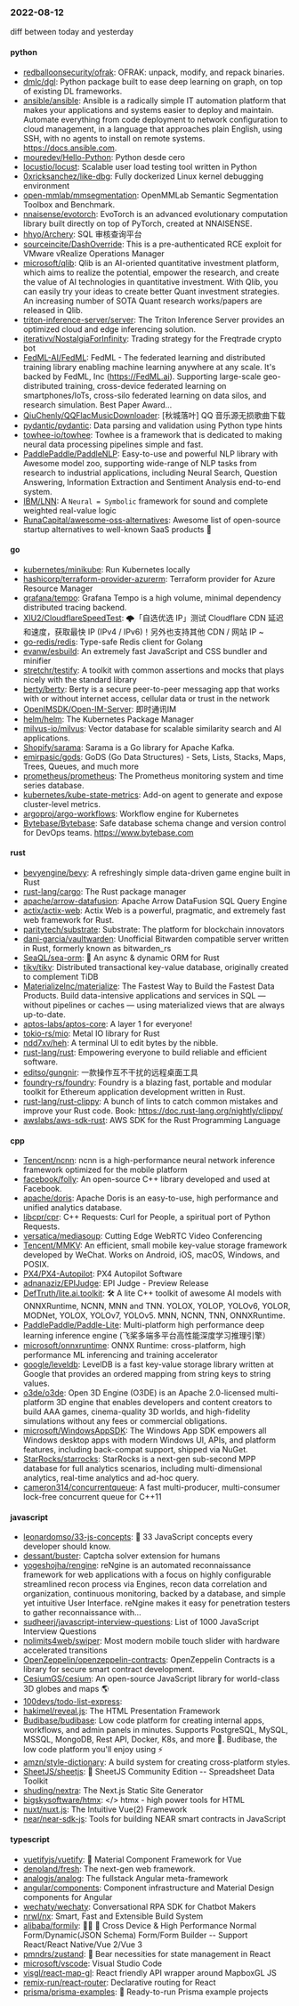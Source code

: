 ### 2022-08-12
diff between today and yesterday

#### python
* [redballoonsecurity/ofrak](https://github.com/redballoonsecurity/ofrak): OFRAK: unpack, modify, and repack binaries.
* [dmlc/dgl](https://github.com/dmlc/dgl): Python package built to ease deep learning on graph, on top of existing DL frameworks.
* [ansible/ansible](https://github.com/ansible/ansible): Ansible is a radically simple IT automation platform that makes your applications and systems easier to deploy and maintain. Automate everything from code deployment to network configuration to cloud management, in a language that approaches plain English, using SSH, with no agents to install on remote systems. https://docs.ansible.com.
* [mouredev/Hello-Python](https://github.com/mouredev/Hello-Python): Python desde cero
* [locustio/locust](https://github.com/locustio/locust): Scalable user load testing tool written in Python
* [0xricksanchez/like-dbg](https://github.com/0xricksanchez/like-dbg): Fully dockerized Linux kernel debugging environment
* [open-mmlab/mmsegmentation](https://github.com/open-mmlab/mmsegmentation): OpenMMLab Semantic Segmentation Toolbox and Benchmark.
* [nnaisense/evotorch](https://github.com/nnaisense/evotorch): EvoTorch is an advanced evolutionary computation library built directly on top of PyTorch, created at NNAISENSE.
* [hhyo/Archery](https://github.com/hhyo/Archery): SQL 审核查询平台
* [sourceincite/DashOverride](https://github.com/sourceincite/DashOverride): This is a pre-authenticated RCE exploit for VMware vRealize Operations Manager
* [microsoft/qlib](https://github.com/microsoft/qlib): Qlib is an AI-oriented quantitative investment platform, which aims to realize the potential, empower the research, and create the value of AI technologies in quantitative investment. With Qlib, you can easily try your ideas to create better Quant investment strategies. An increasing number of SOTA Quant research works/papers are released in Qlib.
* [triton-inference-server/server](https://github.com/triton-inference-server/server): The Triton Inference Server provides an optimized cloud and edge inferencing solution.
* [iterativv/NostalgiaForInfinity](https://github.com/iterativv/NostalgiaForInfinity): Trading strategy for the Freqtrade crypto bot
* [FedML-AI/FedML](https://github.com/FedML-AI/FedML): FedML - The federated learning and distributed training library enabling machine learning anywhere at any scale. It's backed by FedML, Inc (https://FedML.ai). Supporting large-scale geo-distributed training, cross-device federated learning on smartphones/IoTs, cross-silo federated learning on data silos, and research simulation. Best Paper Award…
* [QiuChenly/QQFlacMusicDownloader](https://github.com/QiuChenly/QQFlacMusicDownloader): [秋城落叶] QQ 音乐源无损歌曲下载
* [pydantic/pydantic](https://github.com/pydantic/pydantic): Data parsing and validation using Python type hints
* [towhee-io/towhee](https://github.com/towhee-io/towhee): Towhee is a framework that is dedicated to making neural data processing pipelines simple and fast.
* [PaddlePaddle/PaddleNLP](https://github.com/PaddlePaddle/PaddleNLP): Easy-to-use and powerful NLP library with Awesome model zoo, supporting wide-range of NLP tasks from research to industrial applications, including Neural Search, Question Answering, Information Extraction and Sentiment Analysis end-to-end system.
* [IBM/LNN](https://github.com/IBM/LNN): A `Neural = Symbolic` framework for sound and complete weighted real-value logic
* [RunaCapital/awesome-oss-alternatives](https://github.com/RunaCapital/awesome-oss-alternatives): Awesome list of open-source startup alternatives to well-known SaaS products 🚀

#### go
* [kubernetes/minikube](https://github.com/kubernetes/minikube): Run Kubernetes locally
* [hashicorp/terraform-provider-azurerm](https://github.com/hashicorp/terraform-provider-azurerm): Terraform provider for Azure Resource Manager
* [grafana/tempo](https://github.com/grafana/tempo): Grafana Tempo is a high volume, minimal dependency distributed tracing backend.
* [XIU2/CloudflareSpeedTest](https://github.com/XIU2/CloudflareSpeedTest): 🌩「自选优选 IP」测试 Cloudflare CDN 延迟和速度，获取最快 IP (IPv4 / IPv6)！另外也支持其他 CDN / 网站 IP ~
* [go-redis/redis](https://github.com/go-redis/redis): Type-safe Redis client for Golang
* [evanw/esbuild](https://github.com/evanw/esbuild): An extremely fast JavaScript and CSS bundler and minifier
* [stretchr/testify](https://github.com/stretchr/testify): A toolkit with common assertions and mocks that plays nicely with the standard library
* [berty/berty](https://github.com/berty/berty): Berty is a secure peer-to-peer messaging app that works with or without internet access, cellular data or trust in the network
* [OpenIMSDK/Open-IM-Server](https://github.com/OpenIMSDK/Open-IM-Server): 即时通讯IM
* [helm/helm](https://github.com/helm/helm): The Kubernetes Package Manager
* [milvus-io/milvus](https://github.com/milvus-io/milvus): Vector database for scalable similarity search and AI applications.
* [Shopify/sarama](https://github.com/Shopify/sarama): Sarama is a Go library for Apache Kafka.
* [emirpasic/gods](https://github.com/emirpasic/gods): GoDS (Go Data Structures) - Sets, Lists, Stacks, Maps, Trees, Queues, and much more
* [prometheus/prometheus](https://github.com/prometheus/prometheus): The Prometheus monitoring system and time series database.
* [kubernetes/kube-state-metrics](https://github.com/kubernetes/kube-state-metrics): Add-on agent to generate and expose cluster-level metrics.
* [argoproj/argo-workflows](https://github.com/argoproj/argo-workflows): Workflow engine for Kubernetes
* [Bytebase/Bytebase](https://github.com/Bytebase/Bytebase): Safe database schema change and version control for DevOps teams. https://www.bytebase.com

#### rust
* [bevyengine/bevy](https://github.com/bevyengine/bevy): A refreshingly simple data-driven game engine built in Rust
* [rust-lang/cargo](https://github.com/rust-lang/cargo): The Rust package manager
* [apache/arrow-datafusion](https://github.com/apache/arrow-datafusion): Apache Arrow DataFusion SQL Query Engine
* [actix/actix-web](https://github.com/actix/actix-web): Actix Web is a powerful, pragmatic, and extremely fast web framework for Rust.
* [paritytech/substrate](https://github.com/paritytech/substrate): Substrate: The platform for blockchain innovators
* [dani-garcia/vaultwarden](https://github.com/dani-garcia/vaultwarden): Unofficial Bitwarden compatible server written in Rust, formerly known as bitwarden_rs
* [SeaQL/sea-orm](https://github.com/SeaQL/sea-orm): 🐚 An async & dynamic ORM for Rust
* [tikv/tikv](https://github.com/tikv/tikv): Distributed transactional key-value database, originally created to complement TiDB
* [MaterializeInc/materialize](https://github.com/MaterializeInc/materialize): The Fastest Way to Build the Fastest Data Products. Build data-intensive applications and services in SQL — without pipelines or caches — using materialized views that are always up-to-date.
* [aptos-labs/aptos-core](https://github.com/aptos-labs/aptos-core): A layer 1 for everyone!
* [tokio-rs/mio](https://github.com/tokio-rs/mio): Metal IO library for Rust
* [ndd7xv/heh](https://github.com/ndd7xv/heh): A terminal UI to edit bytes by the nibble.
* [rust-lang/rust](https://github.com/rust-lang/rust): Empowering everyone to build reliable and efficient software.
* [editso/gungnir](https://github.com/editso/gungnir): 一款操作互不干扰的远程桌面工具
* [foundry-rs/foundry](https://github.com/foundry-rs/foundry): Foundry is a blazing fast, portable and modular toolkit for Ethereum application development written in Rust.
* [rust-lang/rust-clippy](https://github.com/rust-lang/rust-clippy): A bunch of lints to catch common mistakes and improve your Rust code. Book: https://doc.rust-lang.org/nightly/clippy/
* [awslabs/aws-sdk-rust](https://github.com/awslabs/aws-sdk-rust): AWS SDK for the Rust Programming Language

#### cpp
* [Tencent/ncnn](https://github.com/Tencent/ncnn): ncnn is a high-performance neural network inference framework optimized for the mobile platform
* [facebook/folly](https://github.com/facebook/folly): An open-source C++ library developed and used at Facebook.
* [apache/doris](https://github.com/apache/doris): Apache Doris is an easy-to-use, high performance and unified analytics database.
* [libcpr/cpr](https://github.com/libcpr/cpr): C++ Requests: Curl for People, a spiritual port of Python Requests.
* [versatica/mediasoup](https://github.com/versatica/mediasoup): Cutting Edge WebRTC Video Conferencing
* [Tencent/MMKV](https://github.com/Tencent/MMKV): An efficient, small mobile key-value storage framework developed by WeChat. Works on Android, iOS, macOS, Windows, and POSIX.
* [PX4/PX4-Autopilot](https://github.com/PX4/PX4-Autopilot): PX4 Autopilot Software
* [adnanaziz/EPIJudge](https://github.com/adnanaziz/EPIJudge): EPI Judge - Preview Release
* [DefTruth/lite.ai.toolkit](https://github.com/DefTruth/lite.ai.toolkit): 🛠 A lite C++ toolkit of awesome AI models with ONNXRuntime, NCNN, MNN and TNN. YOLOX, YOLOP, YOLOv6, YOLOR, MODNet, YOLOX, YOLOv7, YOLOv5. MNN, NCNN, TNN, ONNXRuntime.
* [PaddlePaddle/Paddle-Lite](https://github.com/PaddlePaddle/Paddle-Lite): Multi-platform high performance deep learning inference engine (飞桨多端多平台高性能深度学习推理引擎）
* [microsoft/onnxruntime](https://github.com/microsoft/onnxruntime): ONNX Runtime: cross-platform, high performance ML inferencing and training accelerator
* [google/leveldb](https://github.com/google/leveldb): LevelDB is a fast key-value storage library written at Google that provides an ordered mapping from string keys to string values.
* [o3de/o3de](https://github.com/o3de/o3de): Open 3D Engine (O3DE) is an Apache 2.0-licensed multi-platform 3D engine that enables developers and content creators to build AAA games, cinema-quality 3D worlds, and high-fidelity simulations without any fees or commercial obligations.
* [microsoft/WindowsAppSDK](https://github.com/microsoft/WindowsAppSDK): The Windows App SDK empowers all Windows desktop apps with modern Windows UI, APIs, and platform features, including back-compat support, shipped via NuGet.
* [StarRocks/starrocks](https://github.com/StarRocks/starrocks): StarRocks is a next-gen sub-second MPP database for full analytics scenarios, including multi-dimensional analytics, real-time analytics and ad-hoc query.
* [cameron314/concurrentqueue](https://github.com/cameron314/concurrentqueue): A fast multi-producer, multi-consumer lock-free concurrent queue for C++11

#### javascript
* [leonardomso/33-js-concepts](https://github.com/leonardomso/33-js-concepts): 📜 33 JavaScript concepts every developer should know.
* [dessant/buster](https://github.com/dessant/buster): Captcha solver extension for humans
* [yogeshojha/rengine](https://github.com/yogeshojha/rengine): reNgine is an automated reconnaissance framework for web applications with a focus on highly configurable streamlined recon process via Engines, recon data correlation and organization, continuous monitoring, backed by a database, and simple yet intuitive User Interface. reNgine makes it easy for penetration testers to gather reconnaissance with…
* [sudheerj/javascript-interview-questions](https://github.com/sudheerj/javascript-interview-questions): List of 1000 JavaScript Interview Questions
* [nolimits4web/swiper](https://github.com/nolimits4web/swiper): Most modern mobile touch slider with hardware accelerated transitions
* [OpenZeppelin/openzeppelin-contracts](https://github.com/OpenZeppelin/openzeppelin-contracts): OpenZeppelin Contracts is a library for secure smart contract development.
* [CesiumGS/cesium](https://github.com/CesiumGS/cesium): An open-source JavaScript library for world-class 3D globes and maps 🌎
* [100devs/todo-list-express](https://github.com/100devs/todo-list-express): 
* [hakimel/reveal.js](https://github.com/hakimel/reveal.js): The HTML Presentation Framework
* [Budibase/budibase](https://github.com/Budibase/budibase): Low code platform for creating internal apps, workflows, and admin panels in minutes. Supports PostgreSQL, MySQL, MSSQL, MongoDB, Rest API, Docker, K8s, and more 🚀. Budibase, the low code platform you'll enjoy using ⚡
* [amzn/style-dictionary](https://github.com/amzn/style-dictionary): A build system for creating cross-platform styles.
* [SheetJS/sheetjs](https://github.com/SheetJS/sheetjs): 📗 SheetJS Community Edition -- Spreadsheet Data Toolkit
* [shuding/nextra](https://github.com/shuding/nextra): The Next.js Static Site Generator
* [bigskysoftware/htmx](https://github.com/bigskysoftware/htmx): </> htmx - high power tools for HTML
* [nuxt/nuxt.js](https://github.com/nuxt/nuxt.js): The Intuitive Vue(2) Framework
* [near/near-sdk-js](https://github.com/near/near-sdk-js): Tools for building NEAR smart contracts in JavaScript

#### typescript
* [vuetifyjs/vuetify](https://github.com/vuetifyjs/vuetify): 🐉 Material Component Framework for Vue
* [denoland/fresh](https://github.com/denoland/fresh): The next-gen web framework.
* [analogjs/analog](https://github.com/analogjs/analog): The fullstack Angular meta-framework
* [angular/components](https://github.com/angular/components): Component infrastructure and Material Design components for Angular
* [wechaty/wechaty](https://github.com/wechaty/wechaty): Conversational RPA SDK for Chatbot Makers
* [nrwl/nx](https://github.com/nrwl/nx): Smart, Fast and Extensible Build System
* [alibaba/formily](https://github.com/alibaba/formily): 📱🚀 🧩 Cross Device & High Performance Normal Form/Dynamic(JSON Schema) Form/Form Builder -- Support React/React Native/Vue 2/Vue 3
* [pmndrs/zustand](https://github.com/pmndrs/zustand): 🐻 Bear necessities for state management in React
* [microsoft/vscode](https://github.com/microsoft/vscode): Visual Studio Code
* [visgl/react-map-gl](https://github.com/visgl/react-map-gl): React friendly API wrapper around MapboxGL JS
* [remix-run/react-router](https://github.com/remix-run/react-router): Declarative routing for React
* [prisma/prisma-examples](https://github.com/prisma/prisma-examples): 🚀 Ready-to-run Prisma example projects
